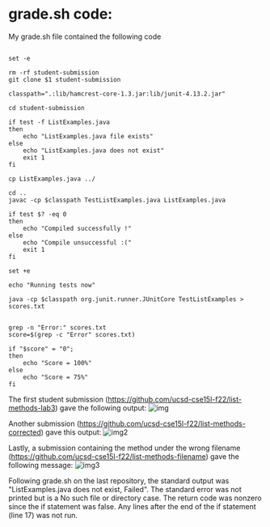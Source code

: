 # grade.sh code:

My grade.sh file contained the following code

```

set -e

rm -rf student-submission
git clone $1 student-submission

classpath=".:lib/hamcrest-core-1.3.jar:lib/junit-4.13.2.jar"

cd student-submission

if test -f ListExamples.java 
then
    echo "ListExamples.java file exists"
else
    echo "ListExamples.java does not exist"
    exit 1
fi

cp ListExamples.java ../

cd ..
javac -cp $classpath TestListExamples.java ListExamples.java

if test $? -eq 0
then
    echo "Compiled successfully !"
else 
    echo "Compile unsuccessful :("
    exit 1
fi

set +e

echo "Running tests now"

java -cp $classpath org.junit.runner.JUnitCore TestListExamples > scores.txt


grep -n "Error:" scores.txt
score=$(grep -c "Error" scores.txt)

if "$score" = "0";
then
    echo "Score = 100%"
else
    echo "Score = 75%"
fi
```

The first student submission (https://github.com/ucsd-cse15l-f22/list-methods-lab3) gave the following output:
![img](https://user-images.githubusercontent.com/114266346/204203901-9ae5adf7-e6bd-4656-8057-9c9f2719ca7c.png)

Another submission (https://github.com/ucsd-cse15l-f22/list-methods-corrected) gave this output:
![img2](https://user-images.githubusercontent.com/114266346/204204300-b0088eec-bda6-4ca9-90f0-ab96e58e2286.png)

Lastly, a submission containing the method under the wrong filename (https://github.com/ucsd-cse15l-f22/list-methods-filename) gave the following message:
![img3](https://user-images.githubusercontent.com/114266346/204204850-54ece682-b4e5-4849-8437-ce6a610899e7.png)

Following grade.sh on the last repository, the standard output was "ListExamples.java does not exist, Failed".
The standard error was not printed but is a No such file or directory case.
The return code was nonzero since the if statement was false.
Any lines after the end of the if statement (line 17) was not run.
